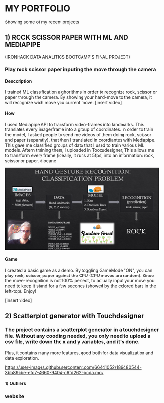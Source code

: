 # MY PORTFOLIO
Showing some of my recent projects 


## 1) ROCK SCISSOR PAPER WITH ML AND MEDIAPIPE 
(IRONHACK DATA ANALITICS BOOTCAMP'S FINAL PROJECT)
### Play rock scissor paper inputing the move through the camera
#### Desccription
I trained ML classification alghorithms in order to recognize rock, scissor or paper through the camera. By showing your hand-move to the camera, it will recognize wich move you current move. 
[insert video]

#### How 
I used Mediapipe API to transform video-frames into landmarks. This translates every image/frame into a group of coordinates. In order to train the model, I asked people to send me videos of them doing rock, scissor and paper (separatly), that then I translated in coordiantes with Mediapipe. This gave me classified groups of data that I used to train various ML models. Aftern training them, I uploaded in Toocudesigner, This allows me to transform every frame (ideally, it runs at 5fps) into an information: rock, scissor or paper.
diocane

![Work flow](rsp.png)


#### Game 
I created a basic game as a demo. By toggling GameMode "ON", you can play rock, scissor, paper against the CPU (CPU moves are random). Since the move-recognition is not 100% perfect, to actually input your move you need to keep it stand for a few seconds (showed by the colored bars in the left-top). 
Enjoy!

[insert video]



## 2) Scatterplot generator with Touchdesigner
### The projcet contains a scatterplot generator in a touchdesigner file. Without any cooding needed, you only need to upload a csv file, write down the x and y variables, and it's done. 
Plus, it contains many more features, good both for data visualization and data exploration. 

https://user-images.githubusercontent.com/66441052/189480544-3bb89bbe-efc7-4660-9404-c6fd262ebcda.mov



#### 1) Outliers 


### website
